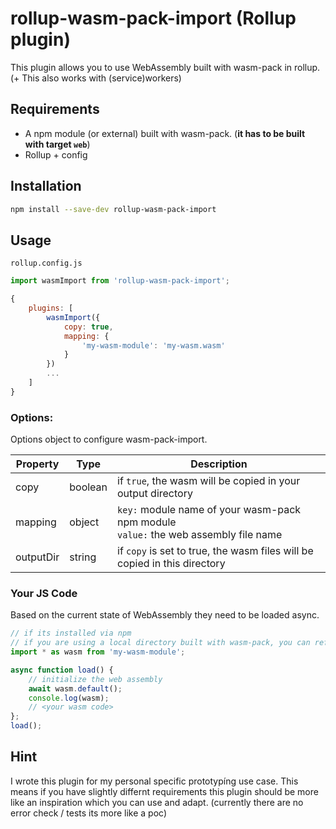 # rollup-wasm-pack-import (Rollup plugin)

This plugin allows you to use WebAssembly built with wasm-pack in rollup. (+ This also works with (service)workers)

## Requirements

 - A npm module (or external) built with wasm-pack. (**it has to be built with target ``web``**)
 - Rollup + config

## Installation

```bash
npm install --save-dev rollup-wasm-pack-import
```

## Usage

``rollup.config.js``
```js
import wasmImport from 'rollup-wasm-pack-import';

{
    plugins: [        
        wasmImport({            
            copy: true,
            mapping: {
                'my-wasm-module': 'my-wasm.wasm'
            }
        })
        ...
    ]
}
```

### Options:

Options object to configure wasm-pack-import.

Property      | Type     | Description
--------------|----------|------------
copy          | boolean  | if ``true``, the wasm will be copied in your output directory
mapping       | object   | ``key:`` module name of your wasm-pack npm module<br>``value:`` the web assembly file name
outputDir     | string   | if ``copy`` is set to true, the wasm files will be copied in this directory


### Your JS Code

Based on the current state of WebAssembly they need to be loaded async.

```js
// if its installed via npm
// if you are using a local directory built with wasm-pack, you can reference to '<relative-path>/pkg' (keep in mind to use the module name for options.mapping)
import * as wasm from 'my-wasm-module';

async function load() {
    // initialize the web assembly
    await wasm.default();
    console.log(wasm);
    // <your wasm code>
};
load();
```


## Hint
I wrote this plugin for my personal specific prototypíng use case. This means if you have slightly differnt requirements this plugin should be more like an inspiration which you can use and adapt. (currently there are no error check / tests its more like a poc)